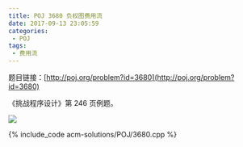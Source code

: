 ```yaml
---
title: POJ 3680 负权图费用流
date: 2017-09-13 23:05:59
categories:
 - POJ
tags:
 - 费用流
---
```


题目链接：[http://poj.org/problem?id=3680](http://poj.org/problem?id=3680)

《挑战程序设计》第 246 页例题。

<!-- more -->

![](https://img.masterliu.net/poj/3680/1.png)

{% include_code acm-solutions/POJ/3680.cpp %}
